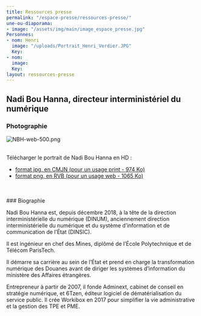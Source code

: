 ```yaml
---
title: Ressources presse
permalink: "/espace-presse/ressources-presse/"
une-ou-diaporama:
- image: "/assets/img/main/image_espace_presse.jpg"
Personnes:
- nom: Henri
  image: "/uploads/Portrait_Henri_Verdier.JPG"
  Key: 
- nom: 
  image: 
  Key: 
layout: ressources-presse
---
```


## Nadi Bou Hanna, directeur interministériel du numérique
### Photographie
![NBH-web-500.png](/uploads/NBH-web-500.png)
<br>
<br>

Télécharger le portrait de Nadi Bou Hanna en HD :
* [format jpg, en CMJN (pour un usage print - 974 Ko)](/uploads/NBH-print.jpg) 
* [format png, en RVB (pour un usage web - 1065 Ko)](/uploads/NBH-web.png) 
<br>
<br>
### Biographie

Nadi Bou Hanna est, depuis décembre 2018, à la tête de la direction interministérielle du numérique (DINUM), anciennement direction interministérielle du numérique et du système d’information et de communication de l’État (DINSIC).

Il est ingénieur en chef des Mines, diplômé de l’École Polytechnique et de Télécom ParisTech.

Il démarre sa carrière au sein de l’État et prend en charge la transformation numérique des Douanes avant de diriger les systèmes d’information du ministère des Affaires étrangères.

Entrepreneur à partir de 2007, il fonde Adminext, cabinet de conseil en stratégie numérique, et 6Tzen, éditeur logiciel de dématérialisation du service public. Il crée Workibox en 2017 pour simplifier la vie administrative et la gestion des TPE et PME. 